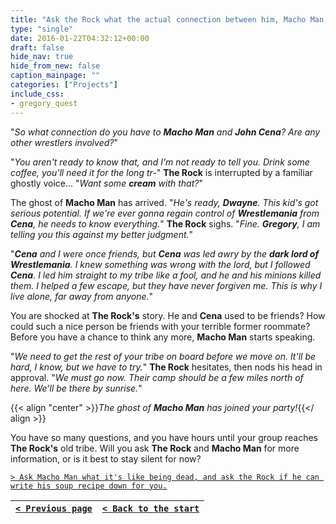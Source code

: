 ```yaml
---
title: "Ask the Rock what the actual connection between him, Macho Man, and John Cena is, and if any other wrestlers are part of this puzzle."
type: "single"
date: 2016-01-22T04:32:12+00:00
draft: false
hide_nav: true
hide_from_new: false
caption_mainpage: ""
categories: ["Projects"]
include_css:
- gregory_quest
---
```


"*So what connection do you have to **Macho Man** and **John Cena**? Are any other wrestlers involved?*" 

"*You aren't ready to know that, and I'm not ready to tell you. Drink some coffee, you'll need it for the long tr-*" **The Rock** is interrupted by a familiar ghostly voice... "*Want some **cream** with that?*"

The ghost of **Macho Man** has arrived. "*He's ready, **Dwayne**. This kid's got serious potential. If we're ever gonna regain control of **Wrestlemania** from **Cena**, he needs to know everything.*" **The Rock** sighs. "*Fine. **Gregory**, I am telling you this against my better judgment.*"

"***Cena** and I were once friends, but **Cena** was led awry by the **dark lord of Wrestlemania**. I knew something was wrong with the lord, but I followed **Cena**. I led him straight to my tribe like a fool, and he and his minions killed them. I helped a few escape, but they have never forgiven me. This is why I live alone, far away from anyone.*"

You are shocked at **The Rock's** story. He and **Cena** used to be friends? How could such a nice person be friends with your terrible former roommate? Before you have a chance to think any more, **Macho Man** starts speaking.

"*We need to get the rest of your tribe on board before we move on. It'll be hard, I know, but we have to try.*" **The Rock** hesitates, then nods his head in approval. "*We must go now. Their camp should be a few miles north of here. We'll be there by sunrise.*"

{{< align "center" >}}*The ghost of **Macho Man** has joined your party!*{{</ align >}}

You have so many questions, and you have hours until your group reaches **The Rock's** old tribe. Will you ask **The Rock** and **Macho Man** for more information, or is it best to stay silent for now?

[``> Ask Macho Man what it's like being dead, and ask the Rock if he can write his soup recipe down for you.``](../16)

|[``< Previous page``](../14)|[``< Back to the start``](../)|
|---|---|